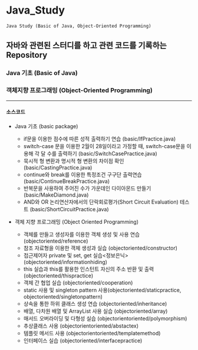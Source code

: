 # Java_Study

`Java Study (Basic of Java, Object-Oriented Programming)`

## 자바와 관련된 스터디를 하고 관련 코드를 기록하는 Repository

### Java 기초 (Basic of Java)

### 객체지향 프로그래밍 (Object-Oriented Programming)

---

#### 소스코드

- Java 기초 (basic package)

  - if문을 이용한 점수에 따른 성적 출력하기 연습 (basic/IfPractice.java)
  - switch-case 문을 이용한 2월이 28일이라고 가정할 때, switch-case문을 이용해 각 달 수를 출력하기 (basic/SwitchCasePractice.java)
  - 묵시적 형 변환과 명시적 형 변환의 차이점 확인 (basic/CastingPractice.java)
  - continue와 break를 이용한 특정조건 구구단 출력연습 (basic/ContinueBreakPractice.java)
  - 반복문을 사용하여 주어진 수가 가운데인 다이아몬드 만들기 (basic/MakeDiamond.java)
  - AND와 OR 논리연산자에서의 단락회로평가(Short Circuit Evaluation) 테스트 (basic/ShortCircuitPractice.java)

- 객체 지향 프로그래밍 (Object Oriented Programming)
  - 객체를 만들고 생성자를 이용한 객체 생성 및 사용 연습 (objectoriented/reference)
  - 참조 자료형을 이용한 객체 생성과 실습 (objectoriented/constructor)
  - 접근제어자 private 및 set, get 실습<정보은닉> (objectoriented/informationhiding)
  - this 실습과 this를 활용한 인스턴트 자신의 주소 반환 및 출력 (objectoriented/thispractice)
  - 객체 간 협업 실습 (objectoriented/cooperation)
  - static 사용 및 singleton pattern 사용(objectoriented/staticpractice, objectoriented/singletonpattern)
  - 상속을 통한 하위 클래스 생성 연습 (objectoriented/inheritance)
  - 배열, 다차원 배열 및 ArrayList 사용 실습 (objectoriented/array)
  - 매서드 오버라이딩 및 다형성 실습 (objectorientoriented/polymorphism)
  - 추상클래스 사용 (objectorientoriented/abstactex)
  - 템플릿 메서드 사용 (objectorientoriented/templatemethod)
  - 인터페이스 실습 (objectoriented/interfacepractice)
  
  
  
